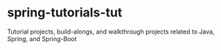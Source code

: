 # spring-tutorials-tut
Tutorial projects, build-alongs, and walkthrough projects related to Java, Spring, and Spring-Boot
